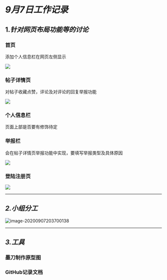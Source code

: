 # ***9月7日工作记录***



## 1.*针对网页布局功能等的讨论*

### 首页

添加个人信息栏在网页左侧显示

![](C:\Users\Aich\Desktop\软工\img\9.7\网站草图_首页较为精致版.jpg)

### 帖子详情页

对帖子收藏点赞，评论及对评论的回复举报功能

![](C:\Users\Aich\Desktop\软工\img\9.7\网站草图_帖子详情较为精致版.jpg)

### 个人信息栏

页面上部是否要有修饰待定

### 举报栏

会在帖子详情页举报功能中实现，要填写举报类型及具体原因

![](C:\Users\Aich\Desktop\软工\img\9.7\网站草图_个人信息及举报弹框.jpg)

### 登陆注册页

![](C:\Users\Aich\Desktop\软工\img\9.7\网站草图_登录注册.jpg)

---



## *2.小组分工*



![image-20200907203700138](C:\Users\Aich\AppData\Roaming\Typora\typora-user-images\image-20200907203700138.png)

----



## *3.工具*

### 墨刀制作原型图

### GitHub记录文档







